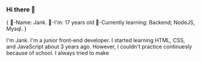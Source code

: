 ### Hi there 👋

{
  🐢-Name: Jank.
  🧬-I'm: 17 years old
  💾-Currently learning: Backend; NodeJS, Mysql.
}


I'm Jank. I'm a junior front-end developer. I started learning HTML, CSS, and JavaScript about 3 years ago. However, I couldn't practice continuesly because of school. I always tried to make 

<!--
**JJ-NM/JJ-NM** is a ✨ _special_ ✨ repository because its `README.md` (this file) appears on your GitHub profile.

Here are some ideas to get you started:

- 🔭 I’m currently working on ...
- 🌱 I’m currently learning ...
- 👯 I’m looking to collaborate on ...
- 🤔 I’m looking for help with ...
- 💬 Ask me about ...
- 📫 How to reach me: ...
- 😄 Pronouns: ...
- ⚡ Fun fact: ...
-->
